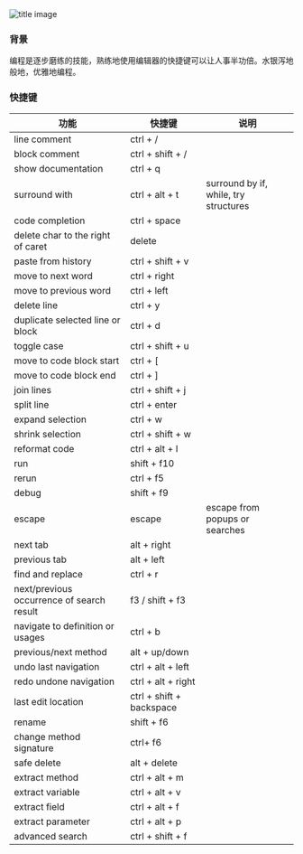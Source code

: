 <img src="https://img5.goodfon.com/wallpaper/nbig/e/64/anime-night-sky-scenery.jpg" alt="title image" />

### 背景
编程是逐步磨练的技能，熟练地使用编辑器的快捷键可以让人事半功倍。水银泻地般地，优雅地编程。

### 快捷键

| 功能                                      | 快捷键                   | 说明                                  |
| ----------------------------------------- | ------------------------ | ------------------------------------- |
| line comment                              | ctrl + /                 |                                       |
| block comment                             | ctrl + shift + /         |                                       |
| show documentation                        | ctrl + q                 |                                       |
| surround with                             | ctrl + alt + t           | surround by if, while, try structures |
| code completion                           | ctrl + space             |                                       |
| delete char to the right of caret         | delete                   |                                       |
| paste from history                        | ctrl + shift + v         |                                       |
| move to next word                         | ctrl + right             |                                       |
| move to previous word                     | ctrl + left              |                                       |
| delete line                               | ctrl + y                 |                                       |
| duplicate selected line or block          | ctrl + d                 |                                       |
| toggle case                               | ctrl + shift + u         |                                       |
| move to code block start                  | ctrl + [                 |                                       |
| move to code block end                    | ctrl + ]                 |                                       |
| join lines                                | ctrl + shift + j         |                                       |
| split line                                | ctrl + enter             |                                       |
| expand selection                          | ctrl + w                 |                                       |
| shrink selection                          | ctrl + shift + w         |                                       |
| reformat code                             | ctrl + alt + l           |                                       |
| run                                       | shift + f10              |                                       |
| rerun                                     | ctrl + f5                |                                       |
| debug                                     | shift + f9               |                                       |
| escape                                    | escape                   | escape from popups or searches        |
| next tab                                  | alt + right              |                                       |
| previous tab                              | alt + left               |                                       |
| find and replace                          | ctrl + r                 |                                       |
| next/previous occurrence of search result | f3 / shift + f3          |                                       |
| navigate to definition or usages          | ctrl + b                 |                                       |
| previous/next method                      | alt + up/down            |                                       |
| undo last navigation                      | ctrl + alt + left        |                                       |
| redo undone navigation                    | ctrl + alt + right       |                                       |
| last edit location                        | ctrl + shift + backspace |                                       |
| rename                                    | shift + f6               |                                       |
| change method signature                   | ctrl+ f6                 |                                       |
| safe delete                               | alt + delete             |                                       |
| extract method                            | ctrl + alt + m           |                                       |
| extract variable                          | ctrl + alt + v           |                                       |
| extract field                             | ctrl + alt + f           |                                       |
| extract parameter                         | ctrl + alt + p           |                                       |
| advanced search                           | ctrl + shift + f         |                                       |

